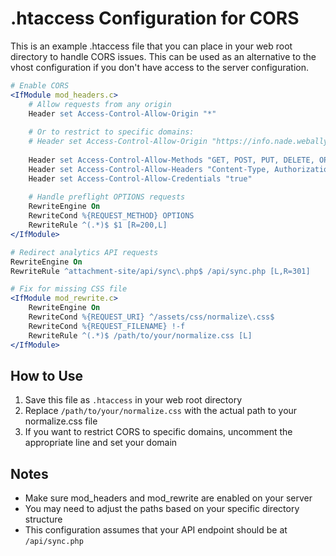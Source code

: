 # .htaccess Configuration for CORS

This is an example .htaccess file that you can place in your web root directory to handle CORS issues. This can be used as an alternative to the vhost configuration if you don't have access to the server configuration.

```apache
# Enable CORS
<IfModule mod_headers.c>
    # Allow requests from any origin
    Header set Access-Control-Allow-Origin "*"
    
    # Or to restrict to specific domains:
    # Header set Access-Control-Allow-Origin "https://info.nade.webally.co.za"
    
    Header set Access-Control-Allow-Methods "GET, POST, PUT, DELETE, OPTIONS"
    Header set Access-Control-Allow-Headers "Content-Type, Authorization, X-Requested-With, X-API-Key"
    Header set Access-Control-Allow-Credentials "true"
    
    # Handle preflight OPTIONS requests
    RewriteEngine On
    RewriteCond %{REQUEST_METHOD} OPTIONS
    RewriteRule ^(.*)$ $1 [R=200,L]
</IfModule>

# Redirect analytics API requests
RewriteEngine On
RewriteRule ^attachment-site/api/sync\.php$ /api/sync.php [L,R=301]

# Fix for missing CSS file
<IfModule mod_rewrite.c>
    RewriteEngine On
    RewriteCond %{REQUEST_URI} ^/assets/css/normalize\.css$
    RewriteCond %{REQUEST_FILENAME} !-f
    RewriteRule ^(.*)$ /path/to/your/normalize.css [L]
</IfModule>
```

## How to Use

1. Save this file as `.htaccess` in your web root directory
2. Replace `/path/to/your/normalize.css` with the actual path to your normalize.css file
3. If you want to restrict CORS to specific domains, uncomment the appropriate line and set your domain

## Notes

- Make sure mod_headers and mod_rewrite are enabled on your server
- You may need to adjust the paths based on your specific directory structure
- This configuration assumes that your API endpoint should be at `/api/sync.php`
